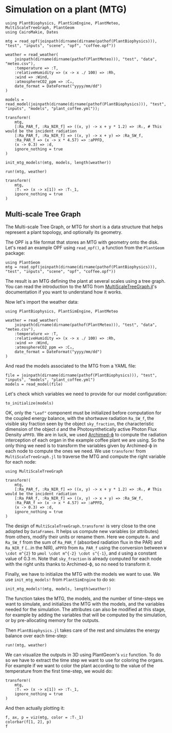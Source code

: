 # Simulation on a plant (MTG)

```@setup usepkg
using PlantBiophysics, PlantSimEngine, PlantMeteo, MultiScaleTreeGraph, PlantGeom
using CairoMakie, Dates

mtg = read_opf(joinpath(dirname(dirname(pathof(PlantBiophysics))), "test", "inputs", "scene", "opf", "coffee.opf"))

weather = read_weather(
    joinpath(dirname(dirname(pathof(PlantMeteo))), "test", "data", "meteo.csv"),
    :temperature => :T,
    :relativeHumidity => (x -> x ./ 100) => :Rh,
    :wind => :Wind,
    :atmosphereCO2_ppm => :Cₐ,
    date_format = DateFormat("yyyy/mm/dd")
)

models = read_model(joinpath(dirname(dirname(pathof(PlantBiophysics))), "test", "inputs", "models", "plant_coffee.yml"));

transform!(
    mtg,
    [:Ra_PAR_f, :Ra_NIR_f] => ((x, y) -> x + y * 1.2) => :Rᵢ, # This would be the incident radiation
    [:Ra_PAR_f, :Ra_NIR_f] => ((x, y) -> x + y) => :Ra_SW_f,
    :Ra_PAR_f => (x -> x * 4.57) => :aPPFD,
    (x -> 0.3) => :d,
    ignore_nothing = true
)

init_mtg_models!(mtg, models, length(weather))

run!(mtg, weather)

transform!(
    mtg,
    :Tₗ => (x -> x[1]) => :Tₗ_1,
    ignore_nothing = true
)
```

## Multi-scale Tree Graph

The Multi-scale Tree Graph, or MTG for short is a data structure that helps represent a plant topology, and optionally its geometry.

The OPF is a file format that stores an MTG with geometry onto the disk. Let's read an example OPF using `read_opf()`, a function from the `PlantGeom` package:

```@example usepkg
using PlantGeom
mtg = read_opf(joinpath(dirname(dirname(pathof(PlantBiophysics))), "test", "inputs", "scene", "opf", "coffee.opf"))
```

The result is an MTG defining the plant at several scales using a tree graph. You can read the introduction to the MTG from [MultiScaleTreeGraph.jl](https://vezy.github.io/MultiScaleTreeGraph.jl/stable/the_mtg/mtg_concept/)'s documentation if you want to understand how it works.

Now let's import the weather data:

```@example usepkg
using PlantBiophysics, PlantSimEngine, PlantMeteo

weather = read_weather(
    joinpath(dirname(dirname(pathof(PlantMeteo))), "test", "data", "meteo.csv"),
    :temperature => :T,
    :relativeHumidity => (x -> x ./ 100) => :Rh,
    :wind => :Wind,
    :atmosphereCO2_ppm => :Cₐ,
    date_format = DateFormat("yyyy/mm/dd")
)
```

And read the models associated to the MTG from a YAML file:

```@example usepkg
file = joinpath(dirname(dirname(pathof(PlantBiophysics))), "test", "inputs", "models", "plant_coffee.yml")
models = read_model(file)
```

Let's check which variables we need to provide for our model configuration:

```@example usepkg
to_initialize(models)
```

OK, only the `"Leaf"` component must be initialized before computation for the coupled energy balance, with the shortwave radiation `Ra_SW_f`, the visible sky fraction seen by the object `sky_fraction`, the characteristic dimension of the object `d` and the Photosynthetically active Photon Flux Density `aPPFD`. We are in luck, we used [Archimed-ϕ](https://archimed-platform.github.io/archimed-phys-user-doc/) to compute the radiation interception of each organ in the example coffee plant we are using. So the only thing we need is to transform the variables given by Archimed-ϕ in each node to compute the ones we need. We use `transform!` from `MultiScaleTreeGraph.jl` to traverse the MTG and compute the right variable for each node:

```@example usepkg
using MultiScaleTreeGraph

transform!(
    mtg,
    [:Ra_PAR_f, :Ra_NIR_f] => ((x, y) -> x + y * 1.2) => :Rᵢ, # This would be the incident radiation
    [:Ra_PAR_f, :Ra_NIR_f] => ((x, y) -> x + y) => :Ra_SW_f,
    :Ra_PAR_f => (x -> x * 4.57) => :aPPFD,
    (x -> 0.3) => :d,
    ignore_nothing = true
)
```

The design of `MultiScaleTreeGraph.transform!` is very close to the one adopted by `DataFrames`. It helps us compute new variables (or attributes) from others, modify their units or rename them. Here we compute `Rᵢ` and `Ra_SW_f` from the sum of `Ra_PAR_f` (absorbed radiation flux in the PAR) and `Ra_NIR_f` (...in the NIR), `aPPFD` from `Ra_PAR_f` using the conversion between ``W \cdot m^{2}`` to ``μmol \cdot m^{-2} \cdot s^{-1}``, and `d` using a constant value of 0.3 m. Note that `sky_fraction` is already computed for each node with the right units thanks to Archimed-ϕ, so no need to transform it.

Finally, we have to initialize the MTG with the models we want to use. We use `init_mtg_models!` from `PlantSimEngine` to do so:

```@example usepkg
init_mtg_models!(mtg, models, length(weather))
```

The function takes the MTG, the models, and the number of time-steps we want to simulate, and initializes the MTG with the models, and the variables needed for the simulation. The attributes can also be modified at this stage, for example by adding the variables that will be computed by the simulation, or by pre-allocating memory for the outputs.

Then `PlantBiophysics.jl` takes care of the rest and simulates the energy balance over each time-step:

```@example usepkg
run!(mtg, weather)
```

We can visualize the outputs in 3D using PlantGeom's `viz` function. To do so we have to extract the time step we want to use for coloring the organs. For example if we want to color the plant according to the value of the temperature from the first time-step, we would do:

```@example usepkg
transform!(
    mtg,
    :Tₗ => (x -> x[1]) => :Tₗ_1,
    ignore_nothing = true
)
```

And then actually plotting it:

```@example usepkg
f, ax, p = viz(mtg, color = :Tₗ_1)
colorbar(f[1, 2], p)
f
```
